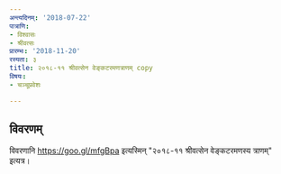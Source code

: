 ```yaml
---
अन्त्यदिनम्: '2018-07-22'
पात्राणि:
- विश्वासः
- श्रीवत्सः
प्रारम्भः: '2018-11-20'
रस्यता: ३
title: २०१८-११ श्रीवत्सेन वेङ्कटरमणत्राणम् copy
विषयः:
- चञ्चूप्रवेशः

---
```


## विवरणम्
विवरणानि https://goo.gl/mfgBpa इत्यस्मिन् "२०१८-११ श्रीवत्सेन वेङ्कटरमणस्य त्राणम्" इत्यत्र।


